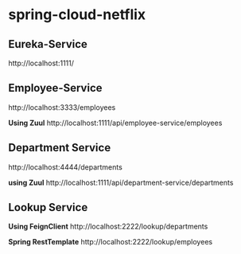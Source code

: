 # spring-cloud-netflix

## Eureka-Service
http://localhost:1111/

## Employee-Service
http://localhost:3333/employees

**Using Zuul**
http://localhost:1111/api/employee-service/employees

## Department Service
http://localhost:4444/departments

**using Zuul**
http://localhost:1111/api/department-service/departments


## Lookup Service

**Using FeignClient**
http://localhost:2222/lookup/departments

**Spring RestTemplate**
http://localhost:2222/lookup/employees	
